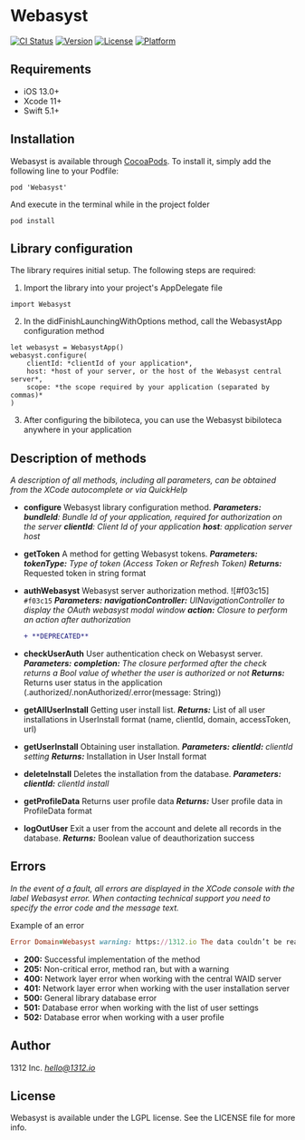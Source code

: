 # Webasyst

[![CI Status](https://img.shields.io/travis/viktkobst/Webasyst.svg?style=flat)](https://travis-ci.org/viktkobst/Webasyst)
[![Version](https://img.shields.io/cocoapods/v/Webasyst.svg?style=flat)](https://cocoapods.org/pods/Webasyst)
[![License](https://img.shields.io/cocoapods/l/Webasyst.svg?style=flat)](https://cocoapods.org/pods/Webasyst)
[![Platform](https://img.shields.io/cocoapods/p/Webasyst.svg?style=flat)](https://cocoapods.org/pods/Webasyst)

## Requirements

- iOS 13.0+ 
- Xcode 11+
- Swift 5.1+

## Installation

Webasyst is available through [CocoaPods](https://cocoapods.org). To install
it, simply add the following line to your Podfile:

```
pod 'Webasyst'
```
And execute in the terminal while in the project folder
```
pod install
```

## Library configuration

The library requires initial setup. The following steps are required:
1) Import the library into your project's AppDelegate file
```
import Webasyst
```
2) In the didFinishLaunchingWithOptions method, call the WebasystApp configuration method
```
let webasyst = WebasystApp()
webasyst.configure(
    clientId: *clientId of your application*, 
    host: *host of your server, or the host of the Webasyst central server*, 
    scope: *the scope required by your application (separated by commas)*
)
```
3) After configuring the bibiloteca, you can use the Webasyst bibiloteca anywhere in your application

## Description of methods

*A description of all methods, including all parameters, can be obtained from the XCode autocomplete or via QuickHelp*

* **configure** Webasyst library configuration method.
    ***Parameters:***
        ***bundleId**: Bundle Id of your application, required for authorization on the server*
        ***clientId**: Client Id of your application*
        ***host**: application server host*

* **getToken** A method for getting Webasyst tokens.
    ***Parameters:***
        ***tokenType:** Type of token (Access Token or Refresh Token)*
        ***Returns:*** Requested token in string format
    
* **authWebasyst** Webasyst server authorization method. ![#f03c15]  `#f03c15`
***Parameters:***
        ***navigationController:** UINavigationController to display the OAuth webasyst modal window*
    ***action:** Closure to perform an action after authorization*
    
    ```diff
    + **DEPRECATED**
    ```
    
* **checkUserAuth** User authentication check on Webasyst server.
    ***Parameters:***
        ***completion:** The closure performed after the check returns a Bool value of whether the user is authorized or not*
    ***Returns:*** Returns user status in the application (.authorized/.nonAuthorized/.error(message: String))
    
* **getAllUserInstall** Getting user install list.
    ***Returns:*** List of all user installations in UserInstall format (name, clientId, domain, accessToken, url)
    
* **getUserInstall**  Obtaining user installation.
    ***Parameters:***
        ***clientId:** clientId setting*
    ***Returns:*** Installation in User Install format 
    
* **deleteInstall** Deletes the installation from the database.
    ***Parameters:***
        ***clientId:** clientId install*
        
* **getProfileData** Returns user profile data
    ***Returns:*** User profile data in ProfileData format
    
* **logOutUser** Exit a user from the account and delete all records in the database.
    ***Returns:*** Boolean value of deauthorization success
        
## Errors
*In the event of a fault, all errors are displayed in the XCode console with the label Webasyst error. When contacting technical support you need to specify the error code and the message text.*

Example of an error
```ruby
Error Domain=Webasyst warning: https://1312.io The data couldn’t be read because it is missing. Code=205 "(null)"
```

* **200:** Successful implementation of the method
* **205:** Non-critical error, method ran, but with a warning
* **400:** Network layer error when working with the central WAID server
* **401:** Network layer error when working with the user installation server
* **500:** General library database error
* **501:** Database error when working with the list of user settings
* **502:** Database error when working with a user profile

## Author

1312 Inc. *hello@1312.io*

## License

Webasyst is available under the LGPL license. See the LICENSE file for more info.
